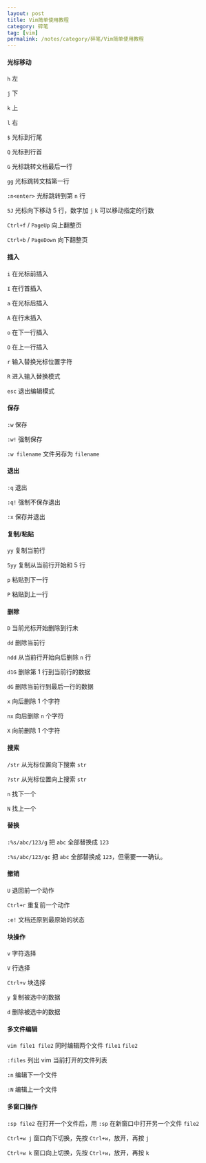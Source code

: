 ```yaml
---
layout: post
title: Vim简单使用教程
category: 碎笔
tag: [vim]
permalink: /notes/category/碎笔/Vim简单使用教程
---
```

#### 光标移动
`h` 左

`j` 下

`k` 上

`l` 右

`$` 光标到行尾

`Q` 光标到行首

`G` 光标跳转文档最后一行

`gg` 光标跳转文档第一行

`:n<enter>` 光标跳转到第 `n` 行

`5J` 光标向下移动 5 行，数字加 `j` `k` 可以移动指定的行数

`Ctrl+f` / `PageUp` 向上翻整页

`Ctrl+b` / `PageDown` 向下翻整页

#### 插入
`i` 在光标前插入

`I` 在行首插入

`a` 在光标后插入

`A` 在行末插入

`o` 在下一行插入

`O` 在上一行插入

`r` 输入替换光标位置字符

`R` 进入输入替换模式

`esc` 退出编辑模式 

#### 保存
`:w` 保存

`:w!` 强制保存

`:w filename` 文件另存为 `filename`

#### 退出 
`:q` 退出 

`:q!` 强制不保存退出 

`:x` 保存并退出 

#### 复制/粘贴 
`yy` 复制当前行

`5yy` 复制从当前行开始和 5 行

`p` 粘贴到下一行

`P` 粘贴到上一行

#### 删除
`D` 当前光标开始删除到行未

`dd` 删除当前行

`ndd` 从当前行开始向后删除 `n` 行

`d1G` 删除第 1 行到当前行的数据

`dG` 删除当前行到最后一行的数据

`x` 向后删除 1 个字符

`nx` 向后删除 `n` 个字符

`X` 向前删除 1 个字符

#### 搜索
`/str` 从光标位置向下搜索 `str`

`?str` 从光标位置向上搜索 `str`

`n` 找下一个

`N` 找上一个

#### 替换
`:%s/abc/123/g` 把 `abc` 全部替换成 `123`

`:%s/abc/123/gc` 把 `abc` 全部替换成 `123`，但需要一一确认。

#### 撤销
`U` 退回前一个动作

`Ctrl+r` 重复前一个动作

`:e!` 文档还原到最原始的状态

#### 块操作
`v` 字符选择

`V` 行选择

`Ctrl+v` 块选择

`y` 复制被选中的数据 

`d` 删除被选中的数据

#### 多文件编辑
`vim file1 file2` 同时编辑两个文件 `file1` `file2`

`:files` 列出 vim 当前打开的文件列表

`:n` 编辑下一个文件

`:N` 编辑上一个文件

#### 多窗口操作
`:sp file2` 在打开一个文件后，用 `:sp` 在新窗口中打开另一个文件 `file2`

`Ctrl+w j` 窗口向下切换，先按 `Ctrl+w`，放开，再按 `j`

`Ctrl+w k` 窗口向上切换，先按 `Ctrl+w`，放开，再按 `k`

